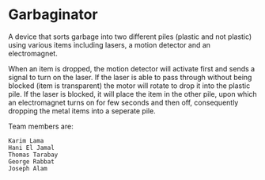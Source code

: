 # Garbaginator
A device that sorts garbage into two different piles (plastic and not plastic) using various items including lasers, a motion detector and an electromagnet.

When an item is dropped, the motion detector will activate first and sends a signal to turn on the laser. If the laser is able to pass through without being blocked (item is transparent) the motor will rotate to drop it into the plastic pile. If the laser is blocked, it will place the item in the other pile, upon which an electromagnet turns on for few seconds and then off, consequently dropping the metal items into a seperate pile.

Team members are:

    Karim Lama
    Hani El Jamal
    Thomas Tarabay
    George Rabbat
    Joseph Alam
